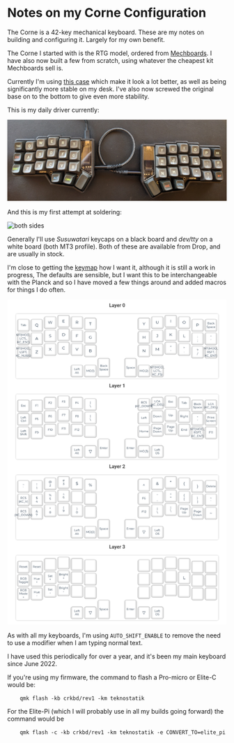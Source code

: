 # Notes on my Corne Configuration

The Corne is a 42-key mechanical keyboard. These are my notes on building and configuring it. Largely for my own benefit.

The Corne I started with is the RTG model, ordered from [Mechboards](https://mechboards.co.uk/). I have also now built a few from scratch, using whatever the cheapest kit Mechboards sell is. 

Currently I'm using [this case](https://www.etsy.com/uk/listing/1179555093/high-profile-corne-3dp-case) which make it look a lot better, as well as being significantly more stable on my desk. I've also now screwed the original base on to the bottom to give even more stability.

This is my daily driver currently:

![black Corne](./images/corne2.jpg)

And this is my first attempt at soldering:

![both sides](./images/corne.jpg)

Generally I'll use _Susuwatari_ keycaps on a black board and _dev/tty_ on a white board (both MT3 profile). Both of these are available from Drop, and are usually in stock. 

I'm close to getting the [keymap](https://github.com/teknostatik/keyboards/blob/main/corne/keymap.c) how I want it, although it is still a work in progress, The defaults are sensible, but I want this to be interchangeable with the Planck and so I have moved a few things around and added macros for things I do often.

![corne keymap](./images/corne_keymap.png)

As with all my keyboards, I'm using `AUTO_SHIFT_ENABLE` to remove the need to use a modifier when I am typing normal text.

I have used this periodically for over a year, and it's been my main keyboard since June 2022.

If you're using my firmware, the command to flash a Pro-micro or Elite-C would be:

        qmk flash -kb crkbd/rev1 -km teknostatik

For the Elite-Pi (which I will probably use in all my builds going forward) the command would be

        qmk flash -c -kb crkbd/rev1 -km teknostatik -e CONVERT_TO=elite_pi

